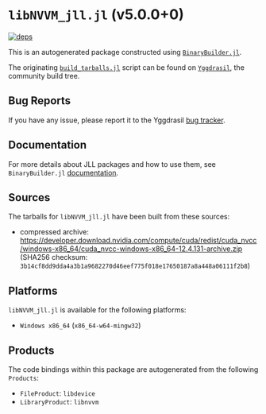 # `libNVVM_jll.jl` (v5.0.0+0)

[![deps](https://juliahub.com/docs/libNVVM_jll/deps.svg)](https://juliahub.com/ui/Packages/libNVVM_jll/09pbK?page=2)

This is an autogenerated package constructed using [`BinaryBuilder.jl`](https://github.com/JuliaPackaging/BinaryBuilder.jl).

The originating [`build_tarballs.jl`](https://github.com/JuliaPackaging/Yggdrasil/blob/a5810e21fbd9d3db461efb0c531d5601c2dbd59a/C/CUDA/libNVVM/build_tarballs.jl) script can be found on [`Yggdrasil`](https://github.com/JuliaPackaging/Yggdrasil/), the community build tree.

## Bug Reports

If you have any issue, please report it to the Yggdrasil [bug tracker](https://github.com/JuliaPackaging/Yggdrasil/issues).

## Documentation

For more details about JLL packages and how to use them, see `BinaryBuilder.jl` [documentation](https://docs.binarybuilder.org/stable/jll/).

## Sources

The tarballs for `libNVVM_jll.jl` have been built from these sources:

* compressed archive: https://developer.download.nvidia.com/compute/cuda/redist/cuda_nvcc/windows-x86_64/cuda_nvcc-windows-x86_64-12.4.131-archive.zip (SHA256 checksum: `3b14cf8dd9dda4a3b1a9682270d46eef775f018e17650187a8a448a06111f2b8`)

## Platforms

`libNVVM_jll.jl` is available for the following platforms:

* `Windows x86_64` (`x86_64-w64-mingw32`)

## Products

The code bindings within this package are autogenerated from the following `Products`:

* `FileProduct`: `libdevice`
* `LibraryProduct`: `libnvvm`
